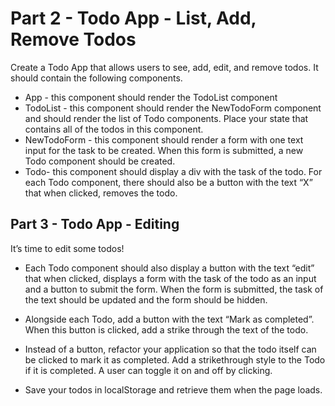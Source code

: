 # Part 2 - Todo App - List, Add, Remove Todos

Create a Todo App that allows users to see, add, edit, and remove todos. It should contain the following components.

- App - this component should render the TodoList component
- TodoList - this component should render the NewTodoForm component and should render the list of Todo components. Place your state that contains all of the todos in this component.
- NewTodoForm - this component should render a form with one text input for the task to be created. When this form is submitted, a new Todo component should be created.
- Todo- this component should display a div with the task of the todo.
For each Todo component, there should also be a button with the text “X” that when clicked, removes the todo.

## Part 3 - Todo App - Editing

It’s time to edit some todos!

- Each Todo component should also display a button with the text “edit” that when clicked, displays a form with the task of the todo as an input and a button to submit the form. When the form is submitted, the task of the text should be updated and the form should be hidden.

- Alongside each Todo, add a button with the text “Mark as completed”. When this button is clicked, add a strike through the text of the todo.
- Instead of a button, refactor your application so that the todo itself can be clicked to mark it as completed. Add a strikethrough style to the Todo if it is completed. A user can toggle it on and off by clicking.
- Save your todos in localStorage and retrieve them when the page loads.
